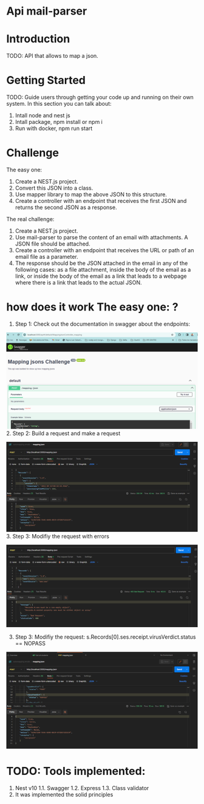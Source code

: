# Api mail-parser
# Introduction 
TODO: API that allows to map a json.

# Getting Started
TODO: Guide users through getting your code up and running on their own system. In this section you can talk about:
1.  Intall node and nest js
3.  Intall package, npm install or npm i
2.  Run with docker, npm run start

# Challenge
The easy one:
1. Create a NEST.js project.
2. Convert this JSON into a class.
3. Use mapper library to map the above JSON to this structure.
4. Create a controller with an endpoint that receives the first JSON and returns the second JSON as a response.

The real challenge:
1. Create a NEST.js project.
2. Use mail-parser to parse the content of an email with attachments. A JSON file should be attached.
3. Create a controller with an endpoint that receives the URL or path of an email file as a parameter.
4. The response should be the JSON attached in the email in any of the following cases: as a file attachment, inside the body of the email as a link, or inside the body of the email as a link that leads to a webpage where there is a link that leads to the actual JSON.


# how does it work The easy one: ?
1.  Step 1: Check out the documentation in swagger about the endpoints:

![Alt text](image-1.png)
2.  Step 2: Build a request and make a request 

![Alt text](image-2.png)
3.  Step 3: Modifiy the request with errors

![Alt text](image-3.png)

3.  Step 3: Modifiy the request: s.Records[0].ses.receipt.virusVerdict.status == NOPASS

![Alt text](image-4.png)


# TODO: Tools implemented:
1. Nest v10
1.1.    Swagger
1.2.    Express
1.3.    Class validator
2. It was implemented the solid principles

